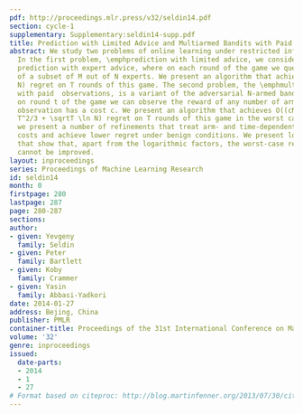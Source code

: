 ```yaml
---
pdf: http://proceedings.mlr.press/v32/seldin14.pdf
section: cycle-1
supplementary: Supplementary:seldin14-supp.pdf
title: Prediction with Limited Advice and Multiarmed Bandits with Paid Observations
abstract: We study two problems of online learning under restricted information access.
  In the first problem, \emphprediction with limited advice, we consider a game of
  prediction with expert advice, where on each round of the game we query the advice
  of a subset of M out of N experts. We present an algorithm that achieves O(\sqrt(N/M)T\ln
  N) regret on T rounds of this game. The second problem, the \emphmultiarmed bandit
  with paid  observations, is a variant of the adversarial N-armed bandit game, where
  on round t of the game we can observe the reward of any number of arms, but each
  observation has a cost c. We present an algorithm that achieves O((cN\ln N)^1/3
  T^2/3 + \sqrtT \ln N) regret on T rounds of this game in the worst case. Furthermore,
  we present a number of refinements that treat arm- and time-dependent observation
  costs and achieve lower regret under benign conditions. We present lower bounds
  that show that, apart from the logarithmic factors, the worst-case regret bounds
  cannot be improved.
layout: inproceedings
series: Proceedings of Machine Learning Research
id: seldin14
month: 0
firstpage: 280
lastpage: 287
page: 280-287
sections: 
author:
- given: Yevgeny
  family: Seldin
- given: Peter
  family: Bartlett
- given: Koby
  family: Crammer
- given: Yasin
  family: Abbasi-Yadkori
date: 2014-01-27
address: Bejing, China
publisher: PMLR
container-title: Proceedings of the 31st International Conference on Machine Learning
volume: '32'
genre: inproceedings
issued:
  date-parts:
  - 2014
  - 1
  - 27
# Format based on citeproc: http://blog.martinfenner.org/2013/07/30/citeproc-yaml-for-bibliographies/
---
```

